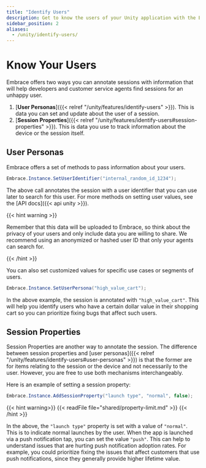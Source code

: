 ```yaml
---
title: "Identify Users"
description: Get to know the users of your Unity application with the Embrace SDK
sidebar_position: 2
aliases:
  - /unity/identify-users/
---
```


# Know Your Users

Embrace offers two ways you can annotate sessions with information that will help developers and customer service agents find 
sessions for an unhappy user.

1. [**User Personas**]({{< relref "/unity/features/identify-users" >}}). This is data you can set and update about the user of a session.
1. [**Session Properties**]({{< relref "/unity/features/identify-users#session-properties" >}}). This is data you use to track information about the device or the session itself.

## User Personas

Embrace offers a set of methods to pass information about your users.

```csharp
Embrace.Instance.SetUserIdentifier("internal_random_id_1234");
```

The above call annotates the session with a user identifier that you can use later to search for this user.
For more methods on setting user values, see the [API docs]({{< api unity >}}). 

{{< hint warning >}}

Remember that this data will be uploaded to Embrace, so think about the privacy of your users and only include data you are willing to share.
We recommend using an anonymized or hashed user ID that only your agents can search for.

{{< /hint >}}

You can also set customized values for specific use cases or segments of users.

```csharp
Embrace.Instance.SetUserPersona("high_value_cart");
```

In the above example, the session is annotated with `"high_value_cart"`.
This will help you identify users who have a certain dollar value in their shopping cart so you can prioritize fixing bugs that affect such users.

## Session Properties

Session Properties are another way to annotate the session.
The difference between session properties and [user personas]({{< relref "/unity/features/identify-users#user-personas" >}}) is that the former are for items relating to the session or the device and not necessarily to the user.
However, you are free to use both mechanisms interchangeably.

Here is an example of setting a session property:

```csharp
Embrace.Instance.AddSessionProperty("launch type", "normal", false);
```

{{< hint warning>}}
{{< readFile file="shared/property-limit.md" >}}
{{< /hint >}}

In the above, the `"launch type"` property is set with a value of `"normal"`.
This is to indicate normal launches by the user.
When the app is launched via a push notification tap, you can set the value `"push"`.
This can help to understand issues that are hurting push notification adoption rates.
For example, you could prioritize fixing the issues that affect customers that use push notifications, since they generally provide higher lifetime value.
